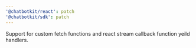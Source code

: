 ```yaml
---
'@chatbotkit/react': patch
'@chatbotkit/sdk': patch
---
```


Support for custom fetch functions and react stream callback function yeild handlers.
